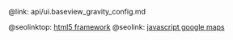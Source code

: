 @link: api/ui.baseview_gravity_config.md

@seolinktop: [html5 framework](https://webix.com)
@seolink: [javascript google maps](https://webix.com/widget/maps/)